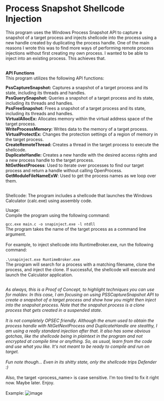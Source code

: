 # Process Snapshot Shellcode Injection
This program uses the Windows Process Snapshot API to capture a snapshot of a target process and injects shellcode into the process using a new handle created by duplicating the process handle.
 One of the main reasons I wrote this was to find more ways of performing remote process injections without first creating my own process. I wanted to be able to inject into an existing process. This achieves that.<BR><BR>

**API Functions**<BR>
This program utilizes the following API functions:

**PssCaptureSnapshot:** Captures a snapshot of a target process and its state, including its threads and handles.<BR>
**PssQuerySnapshot:** Queries a snapshot of a target process and its state, including its threads and handles.<BR>
**PssFreeSnapshot:** Frees a snapshot of a target process and its state, including its threads and handles.<BR>
**VirtualAllocEx:** Allocates memory within the virtual address space of the target process.<BR>
**WriteProcessMemory:** Writes data to the memory of a target process.<BR>
**VirtualProtectEx:** Changes the protection settings of a region of memory in the target process.<BR>
**CreateRemoteThread:** Creates a thread in the target process to execute the shellcode.<BR>
**DuplicateHandle:** Creates a new handle with the desired access rights and a new process handle to the target process.<BR>
 **NtGetNextProcess**: Used to iterate over processes to find our target process and return a handle without calling OpenProcess.<BR>
 **GetModuleFileNameExW**: Used to get the process names as we loop over them.<BR><BR>
 
Shellcode:
The program includes a shellcode that launches the Windows Calculator (calc.exe) using assembly code.

Usage:<BR>
Compile the program using the following command:<BR>

```gcc.exe main.c -o snapinject.exe -l ntdll```<BR>
The program takes the name of the target process as a command line argument. 
 <BR><BR> 
 For example, to inject shellcode into RuntimeBroker.exe, run the following command:
<BR><BR>
```.\snapinject.exe RuntimeBroker.exe```<BR>
The program will search for a process with a matching filename, clone the process, and inject the clone. If successful, the shellcode will execute and launch the Calculator application.<BR><BR>
  
  *As always, this is a Proof of Concept, to highlight techniques you can use for maldev. In this case, I am focusing on using PSSCaptureSnapshot API to create a snapshot of a target process and show how you might then inject into the snapshot process. Note that the snapshot process is a clone process that gets created in a suspended state.<BR><BR>
  It is not completely OPSEC friendly. Although the enum used to obtain the process handle with NtGetNextProcess and DuplicateHandle are stealthy, I am using a really standard injection after that. It also has some obvious gotchas, like the shellcode being in plaintext in the program and not encrypted at compile time or anything. So, as usual, learn from the code and use what you like. It's not meant to be ready to compile and run on target.<BR><BR>
  Fun note though... Even in its shitty state, only the shellcode trips Defender :)*<BR><BR>
  Also, the target <process_name> is case sensitive. I'm too tired to fix it right now. Maybe later. Enjoy.<BR><BR>
 Example:
![image](https://user-images.githubusercontent.com/105792760/226058546-e91c5552-dfca-4b9a-848a-3515c810ad62.png)


